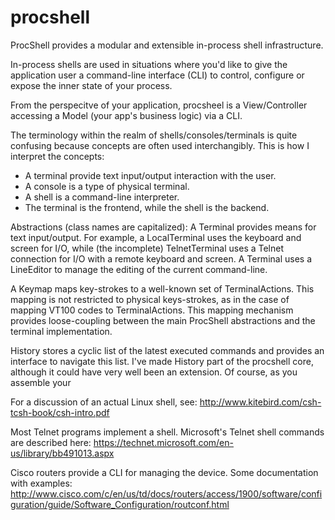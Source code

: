 # procshell
ProcShell provides a modular and extensible in-process shell infrastructure.  

In-process shells are used in situations where you'd like to give the 
application user a command-line interface (CLI) to control, configure or expose
the inner state of your process.

From the perspecitve of your application, procsheel is a View/Controller accessing
a Model (your app's business logic) via a CLI.

The terminology within the realm of shells/consoles/terminals is quite confusing
because concepts are often used interchangibly.  This is how I interpret the concepts:
- A terminal provide text input/output interaction with the user.
- A console is a type of physical terminal.
- A shell is a command-line interpreter.
- The terminal is the frontend, while the shell is the backend.

Abstractions (class names are capitalized):
A Terminal provides means for text input/output.  For example, a LocalTerminal 
uses the keyboard and screen for I/O, while (the incomplete) TelnetTerminal uses
a Telnet connection for I/O with a remote keyboard and screen.  A Terminal uses 
a LineEditor to manage the editing of the current command-line.  

A Keymap maps key-strokes to a well-known set of TerminalActions.  This mapping is
not restricted to physical keys-strokes, as in the case of mapping VT100 codes to
TerminalActions.  This mapping mechanism provides loose-coupling between the main 
ProcShell abstractions and the terminal implementation.

History stores a cyclic list of the latest executed commands and provides an interface
to navigate this list.  I've made History part of the procshell core, although it could
have very well been an extension.  Of course, as you assemble your 

For a discussion of an actual Linux shell, see:
http://www.kitebird.com/csh-tcsh-book/csh-intro.pdf

Most Telnet programs implement a shell.  Microsoft's Telnet shell commands are described
here: https://technet.microsoft.com/en-us/library/bb491013.aspx

Cisco routers provide a CLI for managing the device.  Some documentation with examples:
http://www.cisco.com/c/en/us/td/docs/routers/access/1900/software/configuration/guide/Software_Configuration/routconf.html